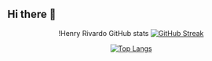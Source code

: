## Hi there 👋

<div align="center">

  !Henry Rivardo GitHub stats
  [![GitHub Streak](https://github-readme-streak-stats.herokuapp.com?user=Henryrivardo07&theme=transparent&border_radius=10&border=808080&ring=FF4500&fire=FFD700&currStreakNum=00ADD8&currStreakLabel=00ADD8&sideNums=00ADD8&dates=00ADD8&background=00000000&stroke=00ADD8&sideLabels=00ADD8&disable_animations=true)](https://git.io/streak-stats)

</div>
<div align="center">

 [![Top Langs](https://github-readme-stats.vercel.app/api/top-langs/?username=Henryrivardo07&hide=html&bg_color=00000000&title_color=00ADD8&text_color=00ADD8&disable_animations=true&border_radius=50&border_color=808080)](https://github.com/anuraghazra/github-readme-stats)

</div>


<!--
**Henryrivardo07/Henryrivardo07** is a ✨ _special_ ✨ repository because its `README.md` (this file) appears on your GitHub profile.

Here are some ideas to get you started:

- 🔭 I’m currently working on ...
- 🌱 I’m currently learning ...
- 👯 I’m looking to collaborate on ...
- 🤔 I’m looking for help with ...
- 💬 Ask me about ...
- 📫 How to reach me: ...
- 😄 Pronouns: ...
- ⚡ Fun fact: ...
-->
